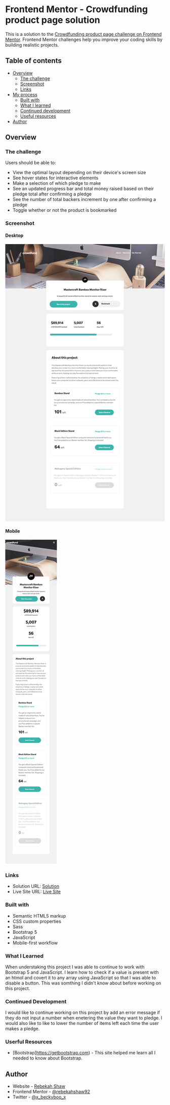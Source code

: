 # Frontend Mentor - Crowdfunding product page solution

This is a solution to the [Crowdfunding product page challenge on Frontend Mentor](https://www.frontendmentor.io/challenges/crowdfunding-product-page-7uvcZe7ZR). Frontend Mentor challenges help you improve your coding skills by building realistic projects. 

## Table of contents

- [Overview](#overview)
  - [The challenge](#the-challenge)
  - [Screenshot](#screenshot)
  - [Links](#links)
- [My process](#my-process)
  - [Built with](#built-with)
  - [What I learned](#what-i-learned)
  - [Continued development](#continued-development)
  - [Useful resources](#useful-resources)
- [Author](#author)

## Overview

### The challenge

Users should be able to:

- View the optimal layout depending on their device's screen size
- See hover states for interactive elements
- Make a selection of which pledge to make
- See an updated progress bar and total money raised based on their pledge total after confirming a pledge
- See the number of total backers increment by one after confirming a pledge
- Toggle whether or not the product is bookmarked

### Screenshot

#### Desktop

![Desktop](images/desktop.png)

#### Mobile

![Mobile](images/mobile.png)

### Links

- Solution URL: [ Solution](https://github.com/rebekahshaw92//crowdfunding-product-page)
- Live Site URL: [Live Site](https://rebekahshaw92.github.io/crowdfunding-product-page)

### Built with

- Semantic HTML5 markup
- CSS custom properties
- Sass
- Bootstrap 5
- JavaScript
- Mobile-first workflow

### What I Learned

When understaking this project I was able to continue to work with Bootstrap 5 and JavaScript. I learn how to check if a value is present with an htmol and covert it to any array using JavaScript so that I was able to disable a button. This was somthing I didn't know about before working on this project.

### Continued Development

I would like to continue working on this project by add an error message if they do not input a number when enetering the value they want to  pledge. I would also like to like to lower the number of items left each time the user makes a pledge.

### Userful Resources 

- [Bootstrap]https://getbootstrap.com) - This site helped me learn all I needed to know about Bootstrap.

## Author

- Website - [Rebekah Shaw](https://www.rebekahshaw.com)
- Frontend Mentor - [@rebekahshaw92](https://www.frontendmentor.io/profile/rebekahshaw92)
- Twitter - [@x_beckyboo_x](https://www.twitter.com/x_beckyboo_x)
